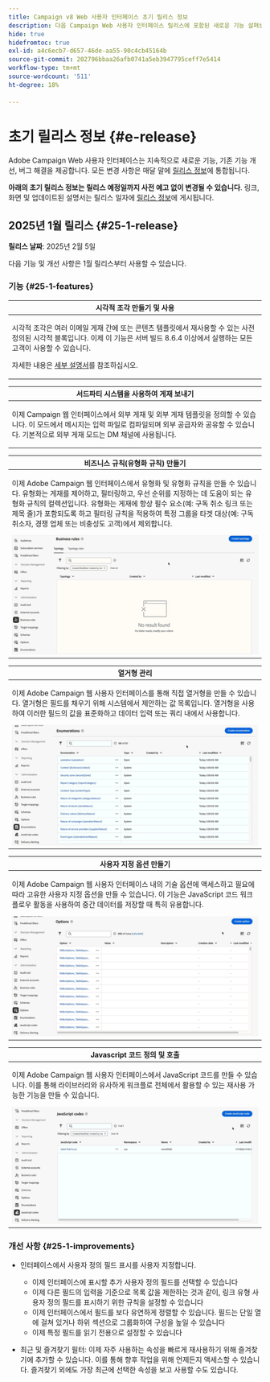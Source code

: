 ```yaml
---
title: Campaign v8 Web 사용자 인터페이스 초기 릴리스 정보
description: 다음 Campaign Web 사용자 인터페이스 릴리스에 포함된 새로운 기능 살펴보기
hide: true
hidefromtoc: true
exl-id: a4c6ecb7-d657-46de-aa55-90c4cb45164b
source-git-commit: 202796bbaa26afb0741a5eb3947795ceff7e5414
workflow-type: tm+mt
source-wordcount: '511'
ht-degree: 18%

---
```


# 초기 릴리스 정보 {#e-release}

Adobe Campaign Web 사용자 인터페이스는 지속적으로 새로운 기능, 기존 기능 개선, 버그 해결을 제공합니다. 모든 변경 사항은 매달 말에 [릴리스 정보](release-notes.md)에 통합됩니다.

**아래의 초기 릴리스 정보는 릴리스 예정일까지 사전 예고 없이 변경될 수 있습니다**. 링크, 화면 및 업데이트된 설명서는 릴리스 일자에 [릴리스 정보](release-notes.md)에 게시됩니다.

## 2025년 1월 릴리스 {#25-1-release}

**릴리스 날짜**: 2025년 2월 5일

다음 기능 및 개선 사항은 1월 릴리스부터 사용할 수 있습니다.

### 기능 {#25-1-features}


<table>
<thead>
<tr>
<th><strong>시각적 조각 만들기 및 사용</strong><br/></th>
</tr>
</thead>
<tbody>
<tr>
<td>
<p>시각적 조각은 여러 이메일 게재 간에 또는 콘텐츠 템플릿에서 재사용할 수 있는 사전 정의된 시각적 블록입니다. 이제 이 기능은 서버 빌드 8.6.4 이상에서 실행하는 모든 고객이 사용할 수 있습니다.</p>
<p>자세한 내용은 <a href="../content/use-visual-fragments.md">세부 설명서</a>를 참조하십시오.</p>
</td>
</tr>
</tbody>
</table>

<table>
<thead>
<tr>
<th><strong>서드파티 시스템을 사용하여 게재 보내기</strong><br/></th>
</tr>
</thead>
<tbody>
<tr>
<td>
<p>이제 Campaign 웹 인터페이스에서 외부 게재 및 외부 게재 템플릿을 정의할 수 있습니다. 이 모드에서 메시지는 입력 파일로 컴파일되며 외부 공급자와 공유할 수 있습니다. 기본적으로 외부 게재 모드는 DM 채널에 사용됩니다.</p>
</td>
</tr>
</tbody>
</table>

<table>
<thead>
<tr>
<th><strong>비즈니스 규칙(유형화 규칙) 만들기</strong><br/></th>
</tr>
</thead>
<tbody>
<tr>
<td>
<p>이제 Adobe Campaign 웹 인터페이스에서 유형화 및 유형화 규칙을 만들 수 있습니다. 유형화는 게재를 제어하고, 필터링하고, 우선 순위를 지정하는 데 도움이 되는 유형화 규칙의 컬렉션입니다. 유형화는 게재에 항상 필수 요소(예: 구독 취소 링크 또는 제목 줄)가 포함되도록 하고 필터링 규칙을 적용하여 특정 그룹을 타겟 대상(예: 구독 취소자, 경쟁 업체 또는 비충성도 고객)에서 제외합니다.</p>
<img src="assets/do-not-localize/typology.gif">
<!--p>For more information, refer to the <a href="../administration/external-account.md">detailed documentation</a>.</p-->
</td>
</tr>
</tbody>
</table>

<table>
<thead>
<tr>
<th><strong>열거형 관리</strong><br/></th>
</tr>
</thead>
<tbody>
<tr>
<td>
<p>이제 Adobe Campaign 웹 사용자 인터페이스를 통해 직접 열거형을 만들 수 있습니다. 열거형은 필드를 채우기 위해 시스템에서 제안하는 값 목록입니다. 열거형을 사용하여 이러한 필드의 값을 표준화하고 데이터 입력 또는 쿼리 내에서 사용합니다.</p>
<img src="assets/do-not-localize/enumerations.gif">
<!--p>For more information, refer to the <a href="../administration/external-account.md">detailed documentation</a>.</p-->
</td>
</tr>
</tbody>
</table>

<table>
<thead>
<tr>
<th><strong>사용자 지정 옵션 만들기</strong><br/></th>
</tr>
</thead>
<tbody>
<tr>
<td>
<p>이제 Adobe Campaign 웹 사용자 인터페이스 내의 기술 옵션에 액세스하고 필요에 따라 고유한 사용자 지정 옵션을 만들 수 있습니다. 이 기능은 JavaScript 코드 워크플로우 활동을 사용하여 중간 데이터를 저장할 때 특히 유용합니다.</p>
<img src="assets/do-not-localize/options.gif">
<!--p>For more information, refer to the <a href="../administration/external-account.md">detailed documentation</a>.</p-->
</td>
</tr>
</tbody>
</table>


<table>
<thead>
<tr>
<th><strong>Javascript 코드 정의 및 호출</strong><br/></th>
</tr>
</thead>
<tbody>
<tr>
<td>
<p>이제 Adobe Campaign 웹 사용자 인터페이스에서 JavaScript 코드를 만들 수 있습니다. 이를 통해 라이브러리와 유사하게 워크플로 전체에서 활용할 수 있는 재사용 가능한 기능을 만들 수 있습니다.</p>
<img src="assets/do-not-localize/javascript.gif">
<!--p>For more information, refer to the <a href="../administration/external-account.md">detailed documentation</a>.</p-->
</td>
</tr>
</tbody>
</table>

### 개선 사항 {#25-1-improvements}

* 인터페이스에서 사용자 정의 필드 표시를 사용자 지정합니다.

   * 이제 인터페이스에 표시할 추가 사용자 정의 필드를 선택할 수 있습니다
   * 이제 다른 필드의 입력을 기준으로 목록 값을 제한하는 것과 같이, 링크 유형 사용자 정의 필드를 표시하기 위한 규칙을 설정할 수 있습니다
   * 이제 인터페이스에서 필드를 보다 유연하게 정렬할 수 있습니다. 필드는 단일 열에 걸쳐 있거나 하위 섹션으로 그룹화하여 구성을 높일 수 있습니다
   * 이제 특정 필드를 읽기 전용으로 설정할 수 있습니다

* 최근 및 즐겨찾기 필터: 이제 자주 사용하는 속성을 빠르게 재사용하기 위해 즐겨찾기에 추가할 수 있습니다. 이를 통해 향후 작업을 위해 언제든지 액세스할 수 있습니다. 즐겨찾기 외에도 가장 최근에 선택한 속성을 보고 사용할 수도 있습니다.


